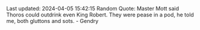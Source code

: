 Last updated: 2024-04-05 15:42:15
Random Quote: Master Mott said Thoros could outdrink even King Robert.  They were pease in a pod, he told me, both gluttons and sots.  -  Gendry